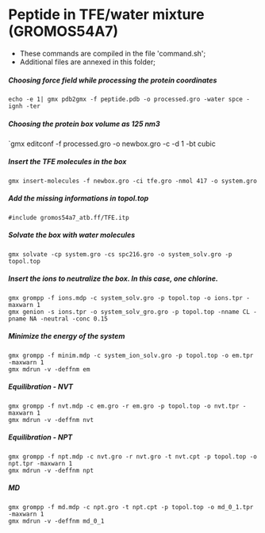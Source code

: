 # Peptide in TFE/water mixture (GROMOS54A7)

- These commands are compiled in the file 'command.sh';
- Additional files are annexed in this folder;

##### Choosing force field while processing the protein coordinates
`echo -e 1| gmx pdb2gmx -f peptide.pdb -o processed.gro -water spce -ignh -ter`

##### Choosing the protein box volume as 125 nm3
`gmx editconf -f processed.gro -o newbox.gro -c -d 1 -bt cubic

##### Insert the TFE molecules in the box
`gmx insert-molecules -f newbox.gro -ci tfe.gro -nmol 417 -o system.gro`

##### Add the missing informations in topol.top
`#include gromos54a7_atb.ff/TFE.itp`

##### Solvate the box with water molecules
`gmx solvate -cp system.gro -cs spc216.gro -o system_solv.gro -p topol.top`

##### Insert the ions to neutralize the box. In this case, one chlorine.
```
gmx grompp -f ions.mdp -c system_solv.gro -p topol.top -o ions.tpr -maxwarn 1
gmx genion -s ions.tpr -o system_solv_gro.gro -p topol.top -nname CL -pname NA -neutral -conc 0.15
```

##### Minimize the energy of the system
```
gmx grompp -f minim.mdp -c system_ion_solv.gro -p topol.top -o em.tpr -maxwarn 1
gmx mdrun -v -deffnm em
```

##### Equilibration - NVT
```
gmx grompp -f nvt.mdp -c em.gro -r em.gro -p topol.top -o nvt.tpr -maxwarn 1
gmx mdrun -v -deffnm nvt
```
##### Equilibration - NPT
```
gmx grompp -f npt.mdp -c nvt.gro -r nvt.gro -t nvt.cpt -p topol.top -o npt.tpr -maxwarn 1
gmx mdrun -v -deffnm npt
```
##### MD
```
gmx grompp -f md.mdp -c npt.gro -t npt.cpt -p topol.top -o md_0_1.tpr -maxwarn 1
gmx mdrun -v -deffnm md_0_1
```
